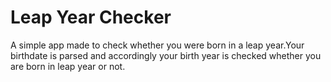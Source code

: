 # Leap Year Checker

A simple app made to check whether you were born in a leap year.Your birthdate is parsed and accordingly your birth year is checked whether you are born in leap year or not. 



